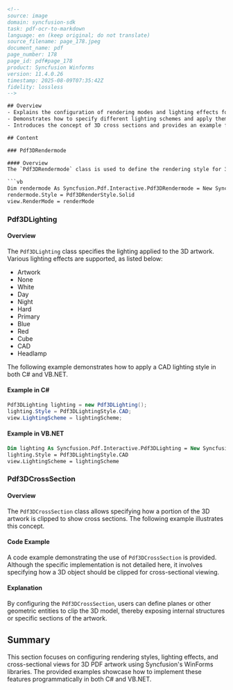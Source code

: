 ```html
<!-- 
source: image
domain: syncfusion-sdk
task: pdf-ocr-to-markdown
language: en (keep original; do not translate)
source_filename: page_178.jpeg
document_name: pdf
page_number: 178
page_id: pdf#page_178
product: Syncfusion Winforms
version: 11.4.0.26
timestamp: 2025-08-09T07:35:42Z
fidelity: lossless
-->

## Overview
- Explains the configuration of rendering modes and lighting effects for 3D PDF artwork using Syncfusion's `Pdf3DRendermode` and `Pdf3DLighting` classes.
- Demonstrates how to specify different lighting schemes and apply them to 3D artwork.
- Introduces the concept of 3D cross sections and provides an example for its implementation.

## Content

### Pdf3DRendermode

#### Overview
The `Pdf3DRendermode` class is used to define the rendering style for 3D artwork in PDFs. Below is an example in VB.NET demonstrating how to apply a solid rendering style.

```vb
Dim rendermode As Syncfusion.Pdf.Interactive.Pdf3DRendermode = New Syncfusion.Pdf.Interactive.Pdf3DRendermode()
rendermode.Style = Pdf3DRenderStyle.Solid
view.RenderMode = renderMode
```

### Pdf3DLighting

#### Overview
The `Pdf3DLighting` class specifies the lighting applied to the 3D artwork. Various lighting effects are supported, as listed below:

- Artwork
- None
- White
- Day
- Night
- Hard
- Primary
- Blue
- Red
- Cube
- CAD
- Headlamp

The following example demonstrates how to apply a CAD lighting style in both C# and VB.NET.

#### Example in C#

```csharp
Pdf3DLighting lighting = new Pdf3DLighting();
lighting.Style = Pdf3DLightingStyle.CAD;
view.LightingScheme = lightingScheme;
```

#### Example in VB.NET

```vb
Dim lighting As Syncfusion.Pdf.Interactive.Pdf3DLighting = New Syncfusion.Pdf.Interactive.Pdf3DLighting()
lighting.Style = Pdf3DLightingStyle.CAD
view.LightingScheme = lightingScheme
```

### Pdf3DCrossSection

#### Overview
The `Pdf3DCrossSection` class allows specifying how a portion of the 3D artwork is clipped to show cross sections. The following example illustrates this concept.

#### Code Example
A code example demonstrating the use of `Pdf3DCrossSection` is provided. Although the specific implementation is not detailed here, it involves specifying how a 3D object should be clipped for cross-sectional viewing.

#### Explanation
By configuring the `Pdf3DCrossSection`, users can define planes or other geometric entities to clip the 3D model, thereby exposing internal structures or specific sections of the artwork.

## Summary
This section focuses on configuring rendering styles, lighting effects, and cross-sectional views for 3D PDF artwork using Syncfusion's WinForms libraries. The provided examples showcase how to implement these features programmatically in both C# and VB.NET.

<!-- tags: [Syncfusion, WinForms, 3D PDF, Pdf3DLighting, Pdf3DRendermode, Pdf3DCrossSection, API, version 11.4.0.26] keywords: [Syncfusion, WinForms, 3D PDF, Pdf3DLighting, Pdf3DRendermode, Pdf3DCrossSection, rendering, lighting, cross section] -->
```